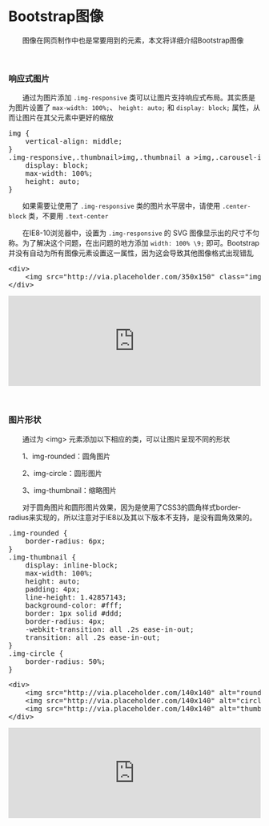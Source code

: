# Bootstrap图像

&emsp;&emsp;图像在网页制作中也是常要用到的元素，本文将详细介绍Bootstrap图像

&nbsp;

### 响应式图片

&emsp;&emsp;通过为图片添加&nbsp;`.img-responsive`&nbsp;类可以让图片支持响应式布局。其实质是为图片设置了&nbsp;`max-width: 100%;`、&nbsp;`height: auto;`&nbsp;和&nbsp;`display: block;`&nbsp;属性，从而让图片在其父元素中更好的缩放

<div>
<pre>img {
    vertical-align: middle;
}
.img-responsive,.thumbnail&gt;img,.thumbnail a &gt;img,.carousel-inner &gt; .item &gt;img,.carousel-inner &gt; .item &gt; a &gt;img {
    display: block;
    max-width: 100%;
    height: auto;
}</pre>
</div>

&emsp;&emsp;如果需要让使用了&nbsp;`.img-responsive`&nbsp;类的图片水平居中，请使用&nbsp;`.center-block`&nbsp;类，不要用&nbsp;`.text-center`

&emsp;&emsp;在IE8-10浏览器中，设置为&nbsp;`.img-responsive`&nbsp;的 SVG 图像显示出的尺寸不匀称。为了解决这个问题，在出问题的地方添加&nbsp;`width: 100% \9;`&nbsp;即可。Bootstrap 并没有自动为所有图像元素设置这一属性，因为这会导致其他图像格式出现错乱

<div>
<pre>&lt;div&gt;
    &lt;img src="http://via.placeholder.com/350x150" class="img-responsive" alt="Responsive image"&gt;
&lt;/div&gt;</pre>
</div>

<iframe style="width: 100%; height: 180px;" src="https://demo.xiaohuochai.site/bootstrap/img/i1.html" frameborder="0" width="320" height="240"></iframe>

&nbsp;

### 图片形状

&emsp;&emsp;通过为&nbsp;&lt;img&gt;&nbsp;元素添加以下相应的类，可以让图片呈现不同的形状

&emsp;&emsp;1、img-rounded：圆角图片

&emsp;&emsp;2、img-circle：圆形图片

&emsp;&emsp;3、img-thumbnail：缩略图片

&emsp;&emsp;对于圆角图片和圆形图片效果，因为是使用了CSS3的圆角样式border-radius来实现的，所以注意对于IE8以及其以下版本不支持，是没有圆角效果的。

<div>
<pre>.img-rounded {
    border-radius: 6px;
}
.img-thumbnail {
    display: inline-block;
    max-width: 100%;
    height: auto;
    padding: 4px;
    line-height: 1.42857143;
    background-color: #fff;
    border: 1px solid #ddd;
    border-radius: 4px;
    -webkit-transition: all .2s ease-in-out;
    transition: all .2s ease-in-out;
}
.img-circle {
    border-radius: 50%;
}</pre>
</div>
<div>
<pre>&lt;div&gt;
    &lt;img src="http://via.placeholder.com/140x140" alt="rounded" class="img-rounded"&gt;
    &lt;img src="http://via.placeholder.com/140x140" alt="circle" class="img-circle"&gt;
    &lt;img src="http://via.placeholder.com/140x140" alt="thumbnail" class="img-thumbnail"&gt;    
&lt;/div&gt;</pre>
</div>

<iframe style="width: 100%; height: 180px;" src="https://demo.xiaohuochai.site/bootstrap/img/i2.html" frameborder="0" width="320" height="240"></iframe>
